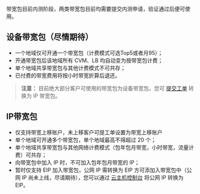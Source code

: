 带宽包目前内测阶段，两类带宽包目前均需要提交内测申请，验证通过后便可使用。

## 设备带宽包（尽情期待）
- 一个地域仅可开通一个带宽包（计费模式可选Top5或者月95）；
- 开通带宽包后该地域所有 CVM、LB 均自动变为按带宽包计费；
- 单个地域共享带宽包与其他计费模式不可共存；
- 已付费的带宽费用将按小时带宽折算后退还。
>**注意：**
>目前绝大部分客户可使用的带宽包为设备带宽包，您可 [提交工单]() 转换为 IP 带宽包。

## IP带宽包
- 仅支持带宽上移账户，未上移客户可提工单设置为带宽上移账户
- 单个地域可开通多个带宽包，单个地域最高不得超过 20 个；
- 单个地域共享带宽包与其他网络计费模式（包年包月带宽，小时带宽，流量计费）可共存；
- 向带宽包中加入 IP 时，不可加入包年包月带宽的 IP；
- 暂时仅支持 EIP 加入带宽包，公网 IP 需转换为 EIP 方可添加入带宽包中（公网 IP 尚未上线，尽请期待），您可以通过 [云主机控制台](https://console.cloud.tencent.com/cvm/index) 将公网 IP 转换为 EIP。


